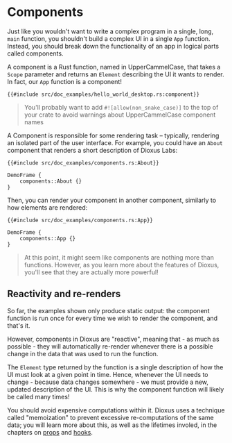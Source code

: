 # Components

Just like you wouldn't want to write a complex program in a single, long, `main` function, you shouldn't build a complex UI in a single `App` function. Instead, you should break down the functionality of an app in logical parts called components.

A component is a Rust function, named in UpperCammelCase, that takes a `Scope` parameter and returns an `Element` describing the UI it wants to render. In fact, our `App` function is a component!

```rust, no_run
{{#include src/doc_examples/hello_world_desktop.rs:component}}
```

> You'll probably want to add `#![allow(non_snake_case)]` to the top of your crate to avoid warnings about UpperCammelCase component names

A Component is responsible for some rendering task – typically, rendering an isolated part of the user interface. For example, you could have an `About` component that renders a short description of Dioxus Labs:

```rust, no_run
{{#include src/doc_examples/components.rs:About}}
```
```inject-dioxus
DemoFrame {
	components::About {}
}
```

Then, you can render your component in another component, similarly to how elements are rendered:

```rust, no_run
{{#include src/doc_examples/components.rs:App}}
```
```inject-dioxus
DemoFrame {
	components::App {}
}
```

> At this point, it might seem like components are nothing more than functions. However, as you learn more about the features of Dioxus, you'll see that they are actually more powerful!

## Reactivity and re-renders

So far, the examples shown only produce static output: the component function is run once for every time we wish to render the component, and that's it.

However, components in Dioxus are "reactive", meaning that - as much as possible - they will automatically re-render whenever there is a possible change in the data that was used to run the function.

The `Element` type returned by the function is a single description of how the UI must look at a given point in time.
Hence, whenever the UI needs to change - because data changes somewhere - we must provide a new, updated description of the UI. This is why the component function will likely be called many times!

You should avoid expensive computations within it.
Dioxus uses a technique called "memoization" to prevent excessive re-computations of the same data; you will learn more about this, as well as the lifetimes involed, in the chapters on [props](../component_props) and [hooks](../hooks).
